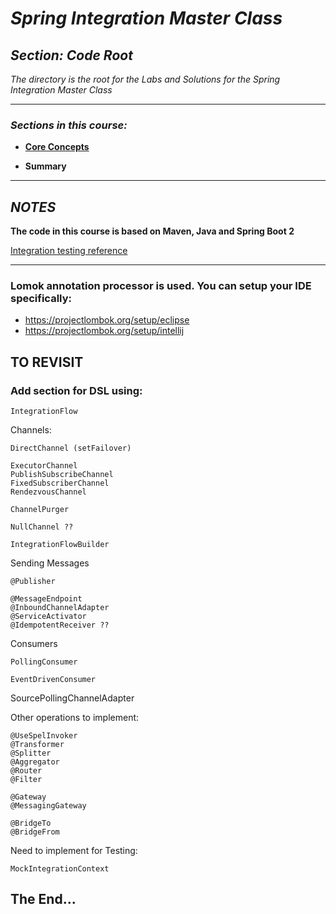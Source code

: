 # *Spring Integration Master Class*

##  *Section: Code Root*

*The directory is the root for the Labs and Solutions for the Spring Integration Master Class*

---

### *Sections in this course:*

 - **[Core Concepts](https://github.com/mickknutson/spring_integration_course/tree/master/StudentWork/code/spring_integration_section_core/)**

- **Summary**

---


## *NOTES*


**The code in this course is based on Maven, Java and Spring Boot 2**

[Integration testing reference](https://docs.spring.io/spring-integration/docs/current/reference/html/testing.html)

---

### Lomok annotation processor is used. You can setup your IDE specifically:
- https://projectlombok.org/setup/eclipse
- https://projectlombok.org/setup/intellij


## TO REVISIT


### **Add section for DSL using:**

    IntegrationFlow

Channels:

    DirectChannel (setFailover)

    ExecutorChannel
    PublishSubscribeChannel
    FixedSubscriberChannel
    RendezvousChannel

    ChannelPurger

    NullChannel ??

    IntegrationFlowBuilder

Sending Messages

    @Publisher

    @MessageEndpoint
    @InboundChannelAdapter
    @ServiceActivator
    @IdempotentReceiver ??


Consumers

    PollingConsumer

    EventDrivenConsumer

SourcePollingChannelAdapter


Other operations to implement:

    @UseSpelInvoker
    @Transformer
    @Splitter
    @Aggregator
    @Router
    @Filter

    @Gateway
    @MessagingGateway

    @BridgeTo
    @BridgeFrom




Need to implement for Testing:

    MockIntegrationContext



## The End...

